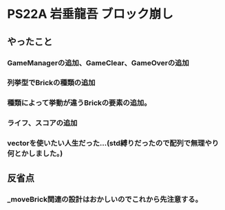 # PS22A 岩垂龍吾 ブロック崩し

## やったこと

### GameManagerの追加、GameClear、GameOverの追加
### 列挙型でBrickの種類の追加
### 種類によって挙動が違うBrickの要素の追加。
### ライフ、スコアの追加
### vectorを使いたい人生だった…(std縛りだったので配列で無理やり何とかしました。)

## 反省点
### _moveBrick関連の設計はおかしいのでこれから先注意する。
